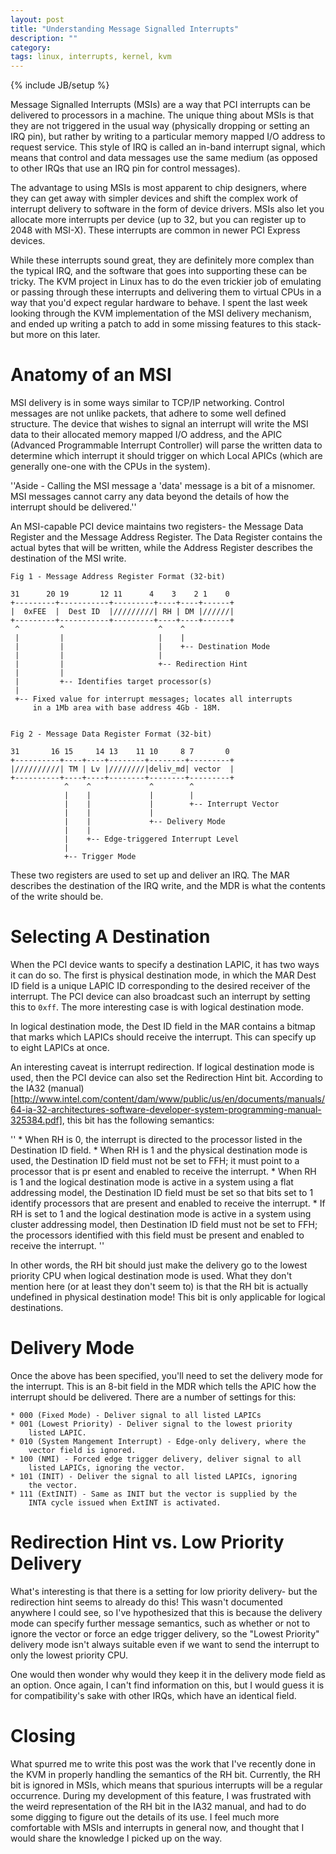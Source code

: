 ```yaml
---
layout: post
title: "Understanding Message Signalled Interrupts"
description: ""
category: 
tags: linux, interrupts, kernel, kvm
---
```

{% include JB/setup %}

Message Signalled Interrupts (MSIs) are a way that PCI interrupts can be
delivered to processors in a machine. The unique thing about MSIs is
that they are not triggered in the usual way (physically dropping or
setting an IRQ pin), but rather by writing to a particular memory mapped
I/O address to request service. This style of IRQ is called an in-band
interrupt signal, which means that control and data messages use the
same medium (as opposed to other IRQs that use an IRQ pin for control
messages). 

<!--break-->

The advantage to using MSIs is most apparent to chip designers, where
they can get away with simpler devices and shift the complex work of
interrupt delivery to software in the form of device drivers. MSIs also
let you allocate more interrupts per device (up to 32, but you can
register up to 2048 with MSI-X). These interrupts are common in newer
PCI Express devices.

While these interrupts sound great, they are definitely more complex
than the typical IRQ, and the software that goes into supporting these
can be tricky. The KVM project in Linux has to do the even trickier job
of emulating or passing through these interrupts and delivering them to
virtual CPUs in a way that you'd expect regular hardware to behave. I
spent the last week looking through the KVM implementation of the MSI
delivery mechanism, and ended up writing a patch to add in some missing 
features to this stack- but more on this later.

Anatomy of an MSI
============

MSI delivery is in some ways similar to TCP/IP networking. Control
messages are not unlike packets, that adhere to some well defined
structure. The device that wishes to signal an interrupt will write the
MSI data to their allocated memory mapped I/O address, and the APIC
(Advanced Programmable Interrupt Controller) will parse the written data
to determine which interrupt it should trigger on which Local APICs
(which are generally one-one with the CPUs in the system).

''Aside - Calling the MSI message a 'data' message is a bit of a
misnomer. MSI messages cannot carry any data beyond the details of how
the interrupt should be delivered.'' 

An MSI-capable PCI device maintains two registers- the Message Data
Register and the Message Address Register. The Data Register contains
the actual bytes that will be written, while the Address Register
describes the destination of the MSI write.

    Fig 1 - Message Address Register Format (32-bit)

    31      20 19       12 11      4    3    2 1    0
    +---------+-----------+---------+----+----+------+
    |  0xFEE  |  Dest ID  |/////////| RH | DM |//////|
    +---------+-----------+---------+----+----+------+
     ^         ^                     ^    ^
     |         |                     |    | 
     |         |                     |    +-- Destination Mode
     |         |                     | 
     |         |                     +-- Redirection Hint
     |         |
     |         +-- Identifies target processor(s)
     |
     +-- Fixed value for interrupt messages; locates all interrupts
         in a 1Mb area with base address 4Gb - 18M.

    
    Fig 2 - Message Data Register Format (32-bit)

    31       16 15     14 13    11 10     8 7       0
    +----------+----+----+--------+--------+---------+
    |//////////| TM | Lv |////////|deliv_md| vector  | 
    +----------+----+----+--------+--------+---------+
                ^    ^             ^        ^
                |    |             |        |
                |    |             |        +-- Interrupt Vector
                |    |             |
                |    |             +-- Delivery Mode
                |    |
                |    +-- Edge-triggered Interrupt Level
                |
                +-- Trigger Mode

These two registers are used to set up and deliver an IRQ. The MAR
describes the destination of the IRQ write, and the MDR is what the
contents of the write should be.

Selecting A Destination
=========

When the PCI device wants to specify a destination LAPIC, it has two
ways it can do so. The first is physical destination mode, in which
the MAR Dest ID field is a unique LAPIC ID corresponding to the
desired receiver of the interrupt. The PCI device can also broadcast
such an interrupt by setting this to `0xff`. The more interesting case
is with logical destination mode. 

In logical destination mode, the Dest ID field in the MAR contains a
bitmap that marks which LAPICs should receive the interrupt. This can
specify up to eight LAPICs at once.

An interesting caveat is interrupt redirection. If logical
destination mode is used, then the PCI device can also set the
Redirection Hint bit. According to the IA32
(manual)[http://www.intel.com/content/dam/www/public/us/en/documents/manuals/64-ia-32-architectures-software-developer-system-programming-manual-325384.pdf],
this bit has the following semantics:

''
    * When RH is 0, the interrupt is directed to the processor listed
      in the Destination ID field.
    * When RH is 1 and the physical destination mode is used, the
      Destination ID field must not be set to FFH; it must point to a
      processor that is pr esent and enabled to receive the interrupt.
    * When RH is 1 and the logical destination mode is active in a
      system using a flat addressing model, the Destination ID field
      must be set so that bits set to 1 identify processors that are
      present and enabled to receive the interrupt.
    * If RH is set to 1 and the logical destination mode is
      active in a system using cluster addressing model,
      then Destination ID field must not be set to FFH; the processors 
      identified with this field must be present and enabled to receive 
      the interrupt.
''

In other words, the RH bit should just make the delivery go to the
lowest priority CPU when logical destination mode is used. What they
don't mention here (or at least they don't seem to) is that the RH bit
is actually undefined in physical destination mode! This bit is only
applicable for logical destinations.

Delivery Mode
========

Once the above has been specified, you'll need to set the delivery mode
for the interrupt. This is an 8-bit field in the MDR which tells the
APIC how the interrupt should be delivered. There are a number of
settings for this:

    * 000 (Fixed Mode) - Deliver signal to all listed LAPICs
    * 001 (Lowest Priority) - Deliver signal to the lowest priority
        listed LAPIC.
    * 010 (System Mangement Interrupt) - Edge-only delivery, where the
        vector field is ignored.
    * 100 (NMI) - Forced edge trigger delivery, deliver signal to all
        listed LAPICs, ignoring the vector.
    * 101 (INIT) - Deliver the signal to all listed LAPICs, ignoring
        the vector. 
    * 111 (ExtINIT) - Same as INIT but the vector is supplied by the 
        INTA cycle issued when ExtINT is activated. 

Redirection Hint vs. Low Priority Delivery
=========

What's interesting is that there is a setting for low priority delivery-
but the redirection hint seems to already do this! This wasn't
documented anywhere I could see, so I've hypothesized that this is
because the delivery mode can specify further message semantics, such as
whether or not to ignore the vector or force an edge trigger delivery,
so the "Lowest Priority" delivery mode isn't always suitable even if we
want to send the interrupt to only the lowest priority CPU. 

One would then wonder why would they keep it in the delivery mode field
as an option. Once again, I can't find information on this, but I would
guess it is for compatibility's sake with other IRQs, which have an
identical field.

Closing
========

What spurred me to write this post was the work that I've recently done
in the KVM in properly handling the semantics of the RH bit. Currently,
the RH bit is ignored in MSIs, which means that spurious interrupts will
be a regular occurrence. During my development of this feature, I was
frustrated with the weird representation of the RH bit in the IA32
manual, and had to do some digging to figure out the details of its use.
I feel much more comfortable with MSIs and interrupts in general now,
and thought that I would share the knowledge I picked up on the way.

